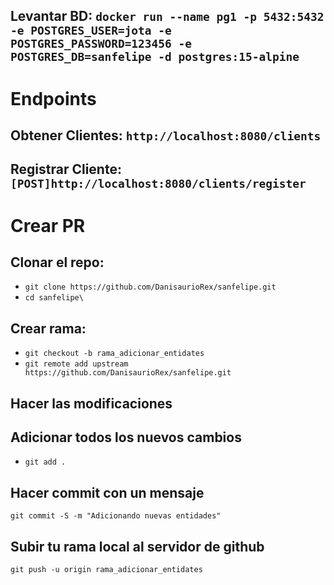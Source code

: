 ## Levantar BD: ```docker run --name pg1 -p 5432:5432 -e POSTGRES_USER=jota -e POSTGRES_PASSWORD=123456 -e POSTGRES_DB=sanfelipe -d postgres:15-alpine```
# Endpoints
## Obtener Clientes: ```http://localhost:8080/clients```
## Registrar Cliente: ```[POST]http://localhost:8080/clients/register```

# Crear PR
## Clonar el repo: 
- `git clone https://github.com/DanisaurioRex/sanfelipe.git`
- `cd sanfelipe\`

## Crear rama:
- `git checkout -b rama_adicionar_entidates`
- `git remote add upstream https://github.com/DanisaurioRex/sanfelipe.git`

## Hacer las modificaciones
## Adicionar todos los nuevos cambios
- `git add .`

## Hacer commit con un mensaje
`git commit -S -m "Adicionando nuevas entidades"`

## Subir tu rama local al servidor de github
`git push -u origin rama_adicionar_entidates`
